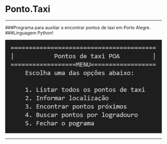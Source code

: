 # Ponto.Taxi

----------------------------

###Programa para auxiliar a encontrar pontos de taxi em Porto Alegre.
###Linguagem Python!


![logo](https://github.com/pietrodmedeiros/pontos_taxi-main/blob/master/img/pontos_taxi.jpg?raw=true)

---------------------------------
